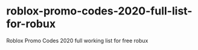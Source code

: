 # roblox-promo-codes-2020-full-list-for-robux
Roblox Promo Codes 2020 full working list for free robux
